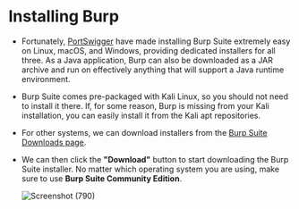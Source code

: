 # Installing Burp

- Fortunately, [PortSwigger](portswigger.net) have made installing Burp Suite extremely easy on Linux, macOS, and Windows, providing dedicated installers for all three. As a Java application, Burp can also be downloaded as a JAR archive and run on effectively anything that will support a Java runtime environment.

- Burp Suite comes pre-packaged with Kali Linux, so you should not need to install it there. If, for some reason, Burp is missing from your Kali installation, you can easily install it from the Kali apt repositories.

- For other systems, we can download installers from the [Burp Suite Downloads page](https://portswigger.net/burp/releases/community/latest).

- We can then click the **"Download"** button to start downloading the Burp Suite installer. No matter which operating system you are using, make sure to use **Burp Suite Community Edition**.

  ![Screenshot (790)](https://user-images.githubusercontent.com/63872951/182110350-34b36299-1f96-461d-8322-ac98b2ce9588.png)

